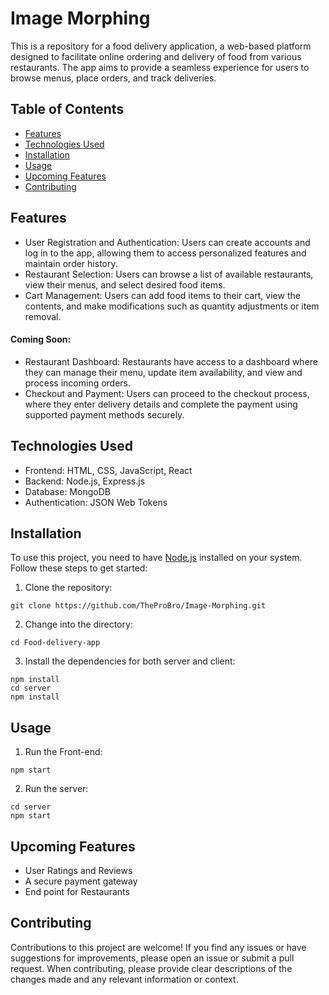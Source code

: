 # Image Morphing
This is a repository for a food delivery application, a web-based platform designed to facilitate online ordering and delivery of food from various restaurants. The app aims to provide a seamless experience for users to browse menus, place orders, and track deliveries.

## Table of Contents
* [Features](#features)
* [Technologies Used](#technologies-used)
* [Installation](#installation)
* [Usage](#usage)
* [Upcoming Features](#upcoming-features)
* [Contributing](#contributing)

## Features
- User Registration and Authentication: Users can create accounts and log in to the app, allowing them to access personalized features and maintain order history.
- Restaurant Selection: Users can browse a list of available restaurants, view their menus, and select desired food items.
- Cart Management: Users can add food items to their cart, view the contents, and make modifications such as quantity adjustments or item removal.
#### Coming Soon:
- Restaurant Dashboard: Restaurants have access to a dashboard where they can manage their menu, update item availability, and view and process incoming orders.
- Checkout and Payment: Users can proceed to the checkout process, where they enter delivery details and complete the payment using supported payment methods securely.

## Technologies Used
- Frontend: HTML, CSS, JavaScript, React
- Backend: Node.js, Express.js
- Database: MongoDB
- Authentication: JSON Web Tokens

## Installation
To use this project, you need to have [Node.js](https://nodejs.org) installed on your system. Follow these steps to get started:
1. Clone the repository: 
  ~~~~ 
  git clone https://github.com/TheProBro/Image-Morphing.git
  ~~~~
2. Change into the directory:
~~~~
cd Food-delivery-app
~~~~
3. Install the dependencies for both server and client:
~~~~
npm install
cd server
npm install
~~~~

## Usage
1. Run the Front-end:
~~~~
npm start
~~~~
2. Run the server:
~~~~
cd server
npm start
~~~~
## Upcoming Features
- User Ratings and Reviews
- A secure payment gateway
- End point for Restaurants
## Contributing
Contributions to this project are welcome! If you find any issues or have suggestions for improvements, please open an issue or submit a pull request. When contributing, please provide clear descriptions of the changes made and any relevant information or context.
